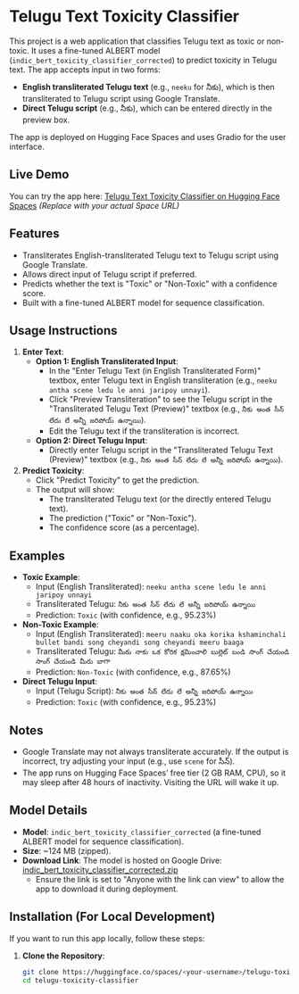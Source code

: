 # Telugu Text Toxicity Classifier

This project is a web application that classifies Telugu text as toxic or non-toxic. It uses a fine-tuned ALBERT model (`indic_bert_toxicity_classifier_corrected`) to predict toxicity in Telugu text. The app accepts input in two forms:
- **English transliterated Telugu text** (e.g., `neeku` for నీకు), which is then transliterated to Telugu script using Google Translate.
- **Direct Telugu script** (e.g., నీకు), which can be entered directly in the preview box.

The app is deployed on Hugging Face Spaces and uses Gradio for the user interface.

## Live Demo
You can try the app here: [Telugu Text Toxicity Classifier on Hugging Face Spaces](https://huggingface.co/spaces/Thilak118/teluguCommentToxicityDetection/blob/main/app.py) *(Replace with your actual Space URL)*

## Features
- Transliterates English-transliterated Telugu text to Telugu script using Google Translate.
- Allows direct input of Telugu script if preferred.
- Predicts whether the text is "Toxic" or "Non-Toxic" with a confidence score.
- Built with a fine-tuned ALBERT model for sequence classification.

## Usage Instructions
1. **Enter Text**:
   - **Option 1: English Transliterated Input**:
     - In the "Enter Telugu Text (in English Transliterated Form)" textbox, enter Telugu text in English transliteration (e.g., `neeku antha scene ledu le anni jaripoy unnayi`).
     - Click "Preview Transliteration" to see the Telugu script in the "Transliterated Telugu Text (Preview)" textbox (e.g., `నీకు అంత సీన్ లేదు లే అన్నీ జరిపోయ్ ఉన్నాయి`).
     - Edit the Telugu text if the transliteration is incorrect.
   - **Option 2: Direct Telugu Input**:
     - Directly enter Telugu script in the "Transliterated Telugu Text (Preview)" textbox (e.g., `నీకు అంత సీన్ లేదు లే అన్నీ జరిపోయ్ ఉన్నాయి`).
2. **Predict Toxicity**:
   - Click "Predict Toxicity" to get the prediction.
   - The output will show:
     - The transliterated Telugu text (or the directly entered Telugu text).
     - The prediction ("Toxic" or "Non-Toxic").
     - The confidence score (as a percentage).

## Examples
- **Toxic Example**:
  - Input (English Transliterated): `neeku antha scene ledu le anni jaripoy unnayi`
  - Transliterated Telugu: `నీకు అంత సీన్ లేదు లే అన్నీ జరిపోయ్ ఉన్నాయి`
  - Prediction: `Toxic` (with confidence, e.g., 95.23%)
- **Non-Toxic Example**:
  - Input (English Transliterated): `meeru naaku oka korika kshaminchali bullet bandi song cheyandi song cheyandi meeru baaga`
  - Transliterated Telugu: `మీరు నాకు ఒక కోరిక క్షమించాలి బుల్లెట్ బండి సాంగ్ చేయండి సాంగ్ చేయండి మీరు బాగా`
  - Prediction: `Non-Toxic` (with confidence, e.g., 87.65%)
- **Direct Telugu Input**:
  - Input (Telugu Script): `నీకు అంత సీన్ లేదు లే అన్నీ జరిపోయ్ ఉన్నాయి`
  - Prediction: `Toxic` (with confidence, e.g., 95.23%)

## Notes
- Google Translate may not always transliterate accurately. If the output is incorrect, try adjusting your input (e.g., use `scene` for సీన్).
- The app runs on Hugging Face Spaces’ free tier (2 GB RAM, CPU), so it may sleep after 48 hours of inactivity. Visiting the URL will wake it up.

## Model Details
- **Model**: `indic_bert_toxicity_classifier_corrected` (a fine-tuned ALBERT model for sequence classification).
- **Size**: ~124 MB (zipped).
- **Download Link**: The model is hosted on Google Drive: [indic_bert_toxicity_classifier_corrected.zip](https://drive.google.com/uc?id=18of1l7TSasaxxmqxRZ3-t1bdmV2ojO5Y)
  - Ensure the link is set to "Anyone with the link can view" to allow the app to download it during deployment.

## Installation (For Local Development)
If you want to run this app locally, follow these steps:

1. **Clone the Repository**:
   ```bash
   git clone https://huggingface.co/spaces/<your-username>/telugu-toxicity-classifier
   cd telugu-toxicity-classifier
